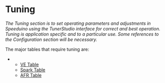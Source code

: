 Tuning
======

*The Tuning section is to set operating parameters and adjustments in Speeduino using the TunerStudio interface for correct and best operation. Tuning is application specific and to a particular use. Some references to the Configuration section will be necessary.*

The major tables that require tuning are:

-   -   [VE Table](tuning "wikilink")
    -   [Spark Table](Spark_Table "wikilink")
    -   [AFR Table](AFR_Table "wikilink")
